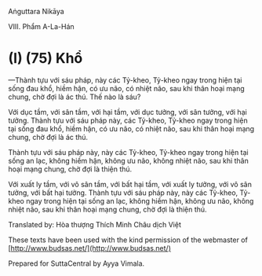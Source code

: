 Aṅguttara Nikāya

VIII. Phẩm A-La-Hán

# (I) (75) Khổ

—Thành tựu với sáu pháp, này các Tỷ-kheo, Tỷ-kheo ngay trong hiện tại sống đau khổ, hiềm hận, có ưu não, có nhiệt não, sau khi thân hoại mạng chung, chờ đợi là ác thú. Thế nào là sáu?

Với dục tầm, với sân tầm, với hại tầm, với dục tưởng, với sân tưởng, với hại tưởng. Thành tựu với sáu pháp này, các Tỷ-kheo, Tỷ-kheo ngay trong hiện tại sống đau khổ, hiềm hận, có ưu não, có nhiệt não, sau khi thân hoại mạng chung, chờ đợi là ác thú.

Thành tựu với sáu pháp này, này các Tỷ-kheo, Tỷ-kheo ngay trong hiện tại sống an lạc, không hiềm hận, không ưu não, không nhiệt não, sau khi thân hoại mạng chung, chờ đợi là thiện thú.

Với xuất ly tầm, với vô sân tầm, với bất hại tầm, với xuất ly tưởng, với vô sân tưởng, với bất hại tưởng. Thành tựu với sáu pháp này, này các Tỷ-kheo, Tỷ-kheo ngay trong hiện tại sống an lạc, không hiềm hận, không ưu não, không nhiệt não, sau khi thân hoại mạng chung, chờ đợi là thiện thú.

Translated by: Hòa thượng Thích Minh Châu dịch Việt

These texts have been used with the kind permission of the webmaster of [http://www.budsas.net/](http://www.budsas.net/)

Prepared for SuttaCentral by Ayya Vimala.